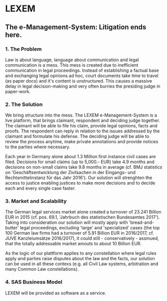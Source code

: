 # LEXEM
## The e-Management-System: Litigation ends here.
### 1. The Problem
Law is about language, language about communication and legal communication is a mess. This mess is created due to inefficient communication in legal proceedings. Instead of establishing a factual base and exchanging legal opinions ad hoc, court documents take time to travel (as paper docs) and it's content is unstructured. This causes a massive delay in legal decision-making and very often burries the presiding judge in paper-work.
### 2. The Solution
We bring structure into the mess. The LEXEM e-Management-System is a live platform, that brings claimant, respondent and deciding judge together. The claimant will be able to file his claim, provide legal opinions, facts and proofs. The respondent can reply in relation to the issues addressed by the claimant and formulate his defense. The deciding judge will be able to review the process anytime, make private annotations and provide notices to the parties where necessary.

Each year in Germany alone about 1.3 Million first instance civil cases are filed. Decisions for small claims (up to 5,000.- EUR) take 4.9 months and decisions on non-small claims take 9.8 months in average (cf. BMJ statistics on 'Geschäftsentwicklung der Zivilsachen in der Eingangs- und Rechtsmittelinstanz für das Jahr 2016'). Our solution will strenghten the access to justice enabling justices to make more decisions and to decide each and every single case faster.
### 3. Market and Scalability
The German legal services market alone created a turnover of 23.241 Billion EUR in 2015 (cf. pos. 69.1, 'Jahrbuch des statistischen Bundesamtes 2017'). Taking into consideration our solution will mostly apply with 'bread-and-butter' legal proceedings, excluding 'large' and 'specialized' cases (the top 100 German law firms had a turnover of 5.91 Billion EUR in 2016/2017, cf. JUVE Kanzleiumsätze 2016/2017), it could still - conservatively - assmued, that the totally addressable market amouts to about 10 Billion EUR.


As the logic of our plattform applies to any constellation where legal rules apply and parties raise disputes about the law and the facts, our solution can be used in all these contexs (e.g. all Civil Law systems, arbitration and many Common Law constellations).
### 4. SAS Business Model
LEXEM will be provided as software as a service.
